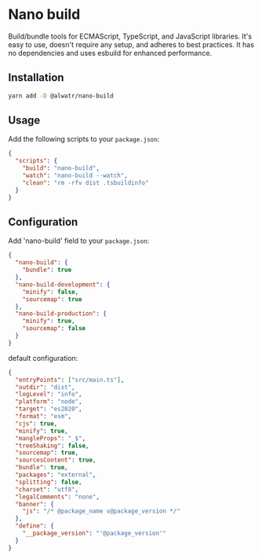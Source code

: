 # Nano build

Build/bundle tools for ECMAScript, TypeScript, and JavaScript libraries. It's easy to use, doesn't require any setup, and adheres to best practices. It has no dependencies and uses esbuild for enhanced performance.

## Installation

```bash
yarn add -D @alwatr/nano-build
```

## Usage

Add the following scripts to your `package.json`:

```json
{
  "scripts": {
    "build": "nano-build",
    "watch": "nano-build --watch",
    "clean": "rm -rfv dist .tsbuildinfo"
  }
}
```

## Configuration

Add 'nano-build' field to your `package.json`:

```json
{
  "nano-build": {
    "bundle": true
  },
  "nano-build-development": {
    "minify": false,
    "sourcemap": true
  },
  "nano-build-production": {
    "minify": true,
    "sourcemap": false
  }
}
```

default configuration:

```json
{
  "entryPoints": ["src/main.ts"],
  "outdir": "dist",
  "logLevel": "info",
  "platform": "node",
  "target": "es2020",
  "format": "esm",
  "cjs": true,
  "minify": true,
  "mangleProps": "_$",
  "treeShaking": false,
  "sourcemap": true,
  "sourcesContent": true,
  "bundle": true,
  "packages": "external",
  "splitting": false,
  "charset": "utf8",
  "legalComments": "none",
  "banner": {
    "js": "/* @package_name v@package_version */"
  },
  "define": {
    "__package_version": "'@package_version'"
  }
}
```
